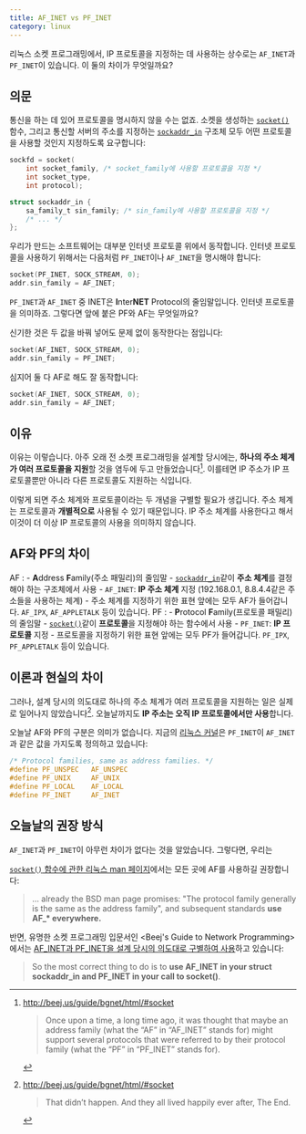 ```yaml
---
title: AF_INET vs PF_INET
category: linux
---
```


리눅스 소켓 프로그래밍에서, IP 프로토콜을 지정하는 데 사용하는 상수로는 `AF_INET`과 `PF_INET`이 있습니다. 이 둘의 차이가 무엇일까요?

## 의문

통신을 하는 데 있어 프로토콜을 명시하지 않을 수는 없죠. 소켓을 생성하는 [`socket()`](http://man7.org/linux/man-pages/man2/socket.2.html) 함수, 그리고 통신할 서버의 주소를 지정하는 [`sockaddr_in`](http://man7.org/linux/man-pages/man7/ip.7.html) 구조체 모두 어떤 프로토콜을 사용할 것인지 지정하도록 요구합니다:

```c
sockfd = socket(
    int socket_family, /* socket_family에 사용할 프로토콜을 지정 */
    int socket_type,
    int protocol);
```

```c
struct sockaddr_in {
    sa_family_t sin_family; /* sin_family에 사용할 프로토콜을 지정 */
    /* ... */
};
```

우리가 만드는 소프트웨어는 대부분 인터넷 프로토콜 위에서 동작합니다. 인터넷 프로토콜을 사용하기 위해서는 다음처럼 `PF_INET`이나 `AF_INET`을 명시해야 합니다:

```c
socket(PF_INET, SOCK_STREAM, 0);
addr.sin_family = AF_INET;
```

`PF_INET`과 `AF_INET` 중 INET은 **I**nter**NET** Protocol의 줄임말입니다. 인터넷 프로토콜을 의미하죠. 그렇다면 앞에 붙은 PF와 AF는 무엇일까요?

신기한 것은 두 값을 바꿔 넣어도 문제 없이 동작한다는 점입니다:

```c
socket(AF_INET, SOCK_STREAM, 0);
addr.sin_family = PF_INET;
```

심지어 둘 다 AF로 해도 잘 동작합니다:

```c
socket(AF_INET, SOCK_STREAM, 0);
addr.sin_family = AF_INET;
```

## 이유

이유는 이렇습니다. 아주 오래 전 소켓 프로그래밍을 설계할 당시에는, **하나의 주소 체계가 여러 프로토콜을 지원**할 것을 염두에 두고 만들었습니다[^bgnet-1]. 이를테면 IP 주소가 IP 프로토콜뿐만 아니라 다른 프로토콜도 지원하는 식입니다.

[^bgnet-1]:
    <http://beej.us/guide/bgnet/html/#socket>

    > Once upon a time, a long time ago, it was thought that maybe an address family (what the “AF” in “AF_INET” stands for) might support several protocols that were referred to by their protocol family (what the “PF” in “PF_INET” stands for).

이렇게 되면 주소 체계와 프로토콜이라는 두 개념을 구별할 필요가 생깁니다. 주소 체계는 프로토콜과 **개별적으로** 사용될 수 있기 때문입니다. IP 주소 체계를 사용한다고 해서 이것이 더 이상 IP 프로토콜의 사용을 의미하지 않습니다.

## AF와 PF의 차이

AF
:   - **A**ddress **F**amily(주소 패밀리)의 줄임말
    - [`sockaddr_in`](http://man7.org/linux/man-pages/man7/ip.7.html)같이 **주소 체계**를 결정해야 하는 구조체에서 사용
    - `AF_INET`: **IP 주소 체계** 지정 (192.168.0.1, 8.8.4.4같은 주소들을 사용하는 체계)
    - 주소 체계를 지정하기 위한 표현 앞에는 모두 AF가 들어갑니다. `AF_IPX`, `AF_APPLETALK` 등이 있습니다.
PF
:   - **P**rotocol **F**amily(프로토콜 패밀리)의 줄임말
    - [`socket()`](http://man7.org/linux/man-pages/man2/socket.2.html)같이 **프로토콜**을 지정해야 하는 함수에서 사용
    - `PF_INET`: **IP 프로토콜** 지정
    - 프로토콜을 지정하기 위한 표현 앞에는 모두 PF가 들어갑니다. `PF_IPX`, `PF_APPLETALK` 등이 있습니다.

## 이론과 현실의 차이

그러나, 설계 당시의 의도대로 하나의 주소 체계가 여러 프로토콜을 지원하는 일은 실제로 일어나지 않았습니다[^bgnet-2]. 오늘날까지도 **IP 주소는 오직 IP 프로토콜에서만 사용**합니다.

[^bgnet-2]:
    <http://beej.us/guide/bgnet/html/#socket>

    > That didn’t happen. And they all lived happily ever after, The End.

오늘날 AF와 PF의 구분은 의미가 없습니다. 지금의 [리눅스 커널](https://github.com/torvalds/linux/blob/26bc672134241a080a83b2ab9aa8abede8d30e1c/include/linux/socket.h#L215-L219)은 `PF_INET`이 `AF_INET`과 같은 값을 가지도록 정의하고 있습니다:

```c
/* Protocol families, same as address families. */
#define PF_UNSPEC	AF_UNSPEC
#define PF_UNIX		AF_UNIX
#define PF_LOCAL	AF_LOCAL
#define PF_INET		AF_INET
```

## 오늘날의 권장 방식

`AF_INET`과 `PF_INET`이 아무런 차이가 없다는 것을 알았습니다. 그렇다면, 우리는 

[`socket()` 함수에 관한 리눅스 man 페이지](http://man7.org/linux/man-pages/man2/socket.2.html#NOTES)에서는 모든 곳에 AF를 사용하길 권장합니다:

> ... already the BSD man page promises: "The protocol family generally is the same as the address family", and subsequent standards **use AF_\* everywhere.**

반면, 유명한 소켓 프로그래밍 입문서인 <Beej's Guide to Network Programming>에서는 [AF_INET과 PF_INET을 설계 당시의 의도대로 구별하여 사용](http://beej.us/guide/bgnet/html/#socket)하고 있습니다:

> So the most correct thing to do is to **use AF_INET in your struct sockaddr_in and PF_INET in your call to socket()**.
